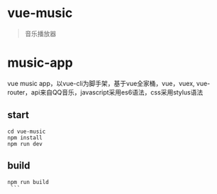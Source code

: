 # vue-music

> 音乐播放器

# music-app
vue music app，以vue-cli为脚手架，基于vue全家桶，vue，vuex, vue-router，api来自QQ音乐，javascript采用es6语法，css采用stylus语法
## start
  ```
  cd vue-music
  npm install
  npm run dev
  ```
## build
  ```
  npm run build
  ```
